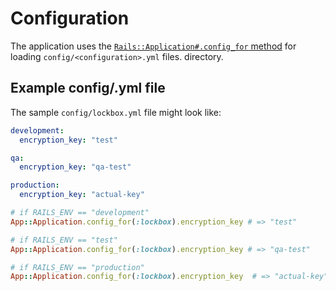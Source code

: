 # Configuration

The application uses the [`Rails::Application#.config_for`
method](https://api.rubyonrails.org/classes/Rails/Application.html#method-i-config_for) for loading
`config/<configuration>.yml` files.  directory.

## Example config/<filename>.yml file

The sample `config/lockbox.yml` file might look like:

```yml
development:
  encryption_key: "test"

qa:
  encryption_key: "qa-test"

production:
  encryption_key: "actual-key"
```

```ruby
# if RAILS_ENV == "development"
App::Application.config_for(:lockbox).encryption_key # => "test"

# if RAILS_ENV == "test"
App::Application.config_for(:lockbox).encryption_key # => "qa-test"

# if RAILS_ENV == "production"
App::Application.config_for(:lockbox).encryption_key  # => "actual-key"
```

